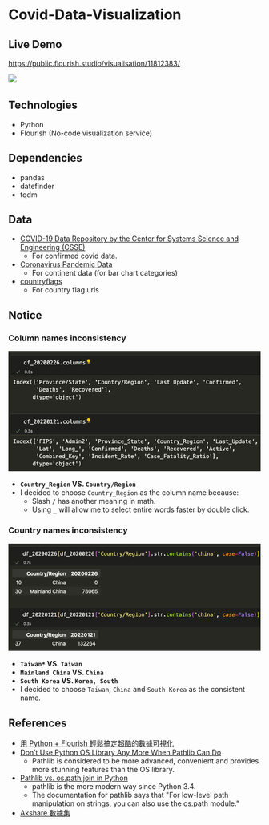 # Covid-Data-Visualization

## Live Demo
https://public.flourish.studio/visualisation/11812383/

<img src="img/covid_viz.gif" width="800"/>

## Technologies
- Python
- Flourish (No-code visualization service)

## Dependencies
- pandas
- datefinder
- tqdm

## Data
- [COVID-19 Data Repository by the Center for Systems Science and Engineering (CSSE)](https://github.com/CSSEGISandData/COVID-19/tree/master/csse_covid_19_data/csse_covid_19_daily_reports)
  - For confirmed covid data.
- [Coronavirus Pandemic Data](https://ourworldindata.org/coronavirus)
  - For continent data (for bar chart categories)
- [countryflags](https://www.countryflags.com/)
  - For country flag urls

## Notice

### Column names inconsistency

<img src="img/cols.png" width="600"/>

- **`Country_Region` VS. `Country/Region`**
- I decided to choose `Country_Region` as the column name because:
  - Slash `/` has another meaning in math.
  - Using `_` will allow me to select entire words faster by double click.

### Country names inconsistency

<img src="img/china.png" width="600"/>

- **`Taiwan*` VS. `Taiwan`**
- **`Mainland China` VS. `China`**
- **`South Korea`	VS. `Korea, South`**
- I decided to choose `Taiwan`, `China` and `South Korea` as the consistent name.

## References
- [用 Python + Flourish 輕鬆搞定超酷的數據可視化](https://zhuanlan.zhihu.com/p/123309549?utm_id=0)
- [Don’t Use Python OS Library Any More When Pathlib Can Do](https://towardsdatascience.com/dont-use-python-os-library-any-more-when-pathlib-can-do-141fefb6bdb5)
  - Pathlib is considered to be more advanced, convenient and provides more stunning features than the OS library.
- [Pathlib vs. os.path.join in Python](https://stackoverflow.com/questions/67112343/pathlib-vs-os-path-join-in-python)
  - pathlib is the more modern way since Python 3.4. 
  - The documentation for pathlib says that "For low-level path manipulation on strings, you can also use the os.path module."
- [Akshare 數據集](https://www.akshare.xyz/tutorial.html#id1)
